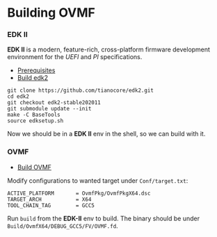 # Building OVMF

### EDK II

__EDK II__ is a modern, feature-rich, cross-platform firmware development environment 
for the _UEFI_ and _PI_ specifications.

- [Prerequisites](https://github.com/tianocore/tianocore.github.io/wiki/Using-EDK-II-with-Native-GCC#Ubuntu_1604_LTS__Ubuntu_1610)
- [Build edk2](https://github.com/tianocore/tianocore.github.io/wiki/Common-instructions)

```shell
git clone https://github.com/tianocore/edk2.git
cd edk2
git checkout edk2-stable202011
git submodule update --init
make -C BaseTools
source edksetup.sh
```

Now we should be in a __EDK II__ env in the shell, so we can build with it.

### OVMF

- [Build OVMF](https://github.com/tianocore/tianocore.github.io/wiki/How-to-build-OVMF)

Modify configurations to wanted target under `Conf/target.txt`:
```
ACTIVE_PLATFORM       = OvmfPkg/OvmfPkgX64.dsc
TARGET_ARCH           = X64
TOOL_CHAIN_TAG        = GCC5
```

Run `build` from the __EDK-II__ env to build.
The binary should be under `Build/OvmfX64/DEBUG_GCC5/FV/OVMF.fd`.
